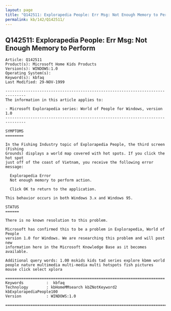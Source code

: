 ```yaml
---
layout: page
title: "Q142511: Explorapedia People: Err Msg: Not Enough Memory to Perform"
permalink: kb/142/Q142511/
---
```


## Q142511: Explorapedia People: Err Msg: Not Enough Memory to Perform

	Article: Q142511
	Product(s): Microsoft Home Kids Products
	Version(s): WINDOWS:1.0
	Operating System(s): 
	Keyword(s): kbfaq
	Last Modified: 29-NOV-1999
	
	-------------------------------------------------------------------------------
	The information in this article applies to:
	
	- Microsoft Explorapedia series: World of People for Windows, version 1.0 
	-------------------------------------------------------------------------------
	
	SYMPTOMS
	========
	
	In the Fishing Industry topic of Explorapedia People, the third screen (Fishing
	Grounds) displays a world map covered with hot spots. If you click the hot spot
	just off of the coast of Vietnam, you receive the following error message:
	
	  Explorapedia Error
	  Not enough memory to perform action.
	
	  Click OK to return to the application.
	
	This behavior occurs in both Windows 3.x and Windows 95.
	
	STATUS
	======
	
	There is no known resolution to this problem.
	
	Microsoft has confirmed this to be a problem in Explorapedia, World of People
	version 1.0 for Windows. We are researching this problem and will post new
	information here in the Microsoft Knowledge Base as it becomes available.
	
	Additional query words: 1.00 mskids kids tad series explore kbmm world people nature multimedia multi-media multi hotspots fish pictures mouse click select xplora
	
	======================================================================
	Keywords          :  kbfaq
	Technology        : kbHomeMMsearch kbZNotKeyword2 kbExplorapediaPeople100
	Version           : WINDOWS:1.0
	
	=============================================================================
	
